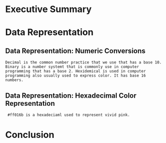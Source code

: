 

# Executive Summary


# Data Representation

##  Data Representation: Numeric Conversions
    Decimal is the common number practice that we use that has a base 10. 
    Binary is a number systemt that is commonly use in computer         
    programming that has a base 2. Hexidemical is used in computer 
    programming also usually used to express color. It has base 16 numbers. 
    
##  Data Representation: Hexadecimal Color Representation 
     #ff016b is a hexadeciaml used to represent vivid pink. 



# Conclusion
